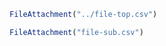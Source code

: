 <link rel="stylesheet" href="../custom-styles.css">
<link rel="stylesheet" href="additional-styles.css">

```js
FileAttachment("../file-top.csv")
```

```js
FileAttachment("file-sub.csv")
```
